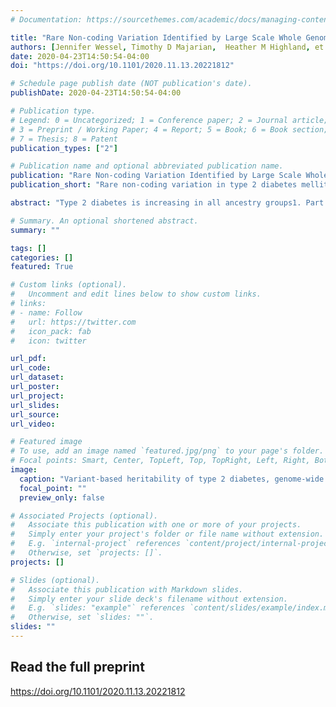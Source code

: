 ```yaml
---
# Documentation: https://sourcethemes.com/academic/docs/managing-content/

title: "Rare Non-coding Variation Identified by Large Scale Whole Genome Sequencing Reveals Unexplained Heritability of Type 2 Diabetes"
authors: [Jennifer Wessel, Timothy D Majarian,  Heather M Highland, et al.]
date: 2020-04-23T14:50:54-04:00
doi: "https://doi.org/10.1101/2020.11.13.20221812"

# Schedule page publish date (NOT publication's date).
publishDate: 2020-04-23T14:50:54-04:00

# Publication type.
# Legend: 0 = Uncategorized; 1 = Conference paper; 2 = Journal article;
# 3 = Preprint / Working Paper; 4 = Report; 5 = Book; 6 = Book section;
# 7 = Thesis; 8 = Patent
publication_types: ["2"]

# Publication name and optional abbreviated publication name.
publication: "Rare Non-coding Variation Identified by Large Scale Whole Genome Sequencing Reveals Unexplained Heritability of Type 2 Diabetes"
publication_short: "Rare non-coding variation in type 2 diabetes mellitus"

abstract: "Type 2 diabetes is increasing in all ancestry groups1. Part of its genetic basis may reside among the rare (minor allele frequency <0.1%) variants that make up the vast majority of human genetic variation2. We analyzed high-coverage (mean depth 38.2x) whole genome sequencing from 9,639 individuals with T2D and 34,994 controls in the NHLBI’s Trans-Omics for Precision Medicine (TOPMed) program2 to show that rare, non-coding variants that are poorly captured by genotyping arrays or imputation panels contribute h2=53% (P=4.2×10−5) to the genetic component of risk in the largest (European) ancestry subset. We coupled sequence variation with islet epigenomic signatures3 to annotate and group rare variants with respect to gene expression4, chromatin state5 and three-dimensional chromatin architecture6, and show that pancreatic islet regulatory elements contribute to T2D genetic risk (h2=8%, P=2.4×10−3). We used islet annotation to create a non-coding framework for rare variant aggregation testing. This approach identified five loci containing rare alleles in islet regulatory elements that suggest novel biological mechanisms readily linked to hypotheses about variant-to-function. Large scale whole genome sequence analysis reveals the substantial contribution of rare, non-coding variation to the genetic architecture of T2D and highlights the value of tissue-specific regulatory annotation for variant-to-function discovery."

# Summary. An optional shortened abstract.
summary: ""

tags: []
categories: []
featured: True

# Custom links (optional).
#   Uncomment and edit lines below to show custom links.
# links:
# - name: Follow
#   url: https://twitter.com
#   icon_pack: fab
#   icon: twitter

url_pdf:
url_code:
url_dataset:
url_poster:
url_project:
url_slides:
url_source: 
url_video:

# Featured image
# To use, add an image named `featured.jpg/png` to your page's folder. 
# Focal points: Smart, Center, TopLeft, Top, TopRight, Left, Right, BottomLeft, Bottom, BottomRight.
image:
  caption: "Variant-based heritability of type 2 diabetes, genome-wide and within isletspecific regulatory regions"
  focal_point: ""
  preview_only: false

# Associated Projects (optional).
#   Associate this publication with one or more of your projects.
#   Simply enter your project's folder or file name without extension.
#   E.g. `internal-project` references `content/project/internal-project/index.md`.
#   Otherwise, set `projects: []`.
projects: []

# Slides (optional).
#   Associate this publication with Markdown slides.
#   Simply enter your slide deck's filename without extension.
#   E.g. `slides: "example"` references `content/slides/example/index.md`.
#   Otherwise, set `slides: ""`.
slides: ""
---
```


## Read the full preprint
https://doi.org/10.1101/2020.11.13.20221812

